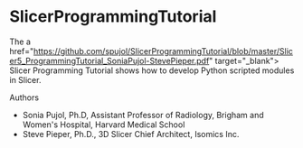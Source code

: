 # SlicerProgrammingTutorial

The a href="https://github.com/spujol/SlicerProgrammingTutorial/blob/master/Slicer5_ProgrammingTutorial_SoniaPujol-StevePieper.pdf" target="_blank"> Slicer Programming Tutorial shows how to develop Python scripted modules in Slicer. 

Authors
* Sonia Pujol, Ph.D, Assistant Professor of Radiology, Brigham and Women's Hospital, Harvard Medical School
* Steve Pieper, Ph.D., 3D Slicer Chief Architect, Isomics Inc.
